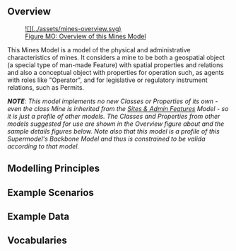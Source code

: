 ## Overview

<a href="../../assets/mines-overview.svg">
<figure id="figure-bh" markdown style="width:100%">
  ![](../assets/mines-overview.svg)
  <figcaption>Figure MO: Overview of this Mines Model</figcaption>
</figure>
</a>

This Mines Model is a model of the physical and administrative characteristics of mines. It considers a mine to be both a geospatial object (a special type of man-made Feature) with spatial properties and relations and also a conceptual object with properties for operation such, as agents with roles like "Operator", and for legislative or regulatory instrument relations, such as Permits.

_**NOTE**: This model implements no new Classes or Properties of its own - even the class Mine is inherited from the [Sites & Admin Features](sites-admin.md) Model - so it is just a profile of other models. The Classes and Properties from other models suggested for use are shown in the Overview figure about and the sample details figures below. Note also that this model is a profile of this Supermodel's Backbone Model and thus is constrained to be valida according to that model._

## Modelling Principles



## Example Scenarios

## Example Data

## Vocabularies

